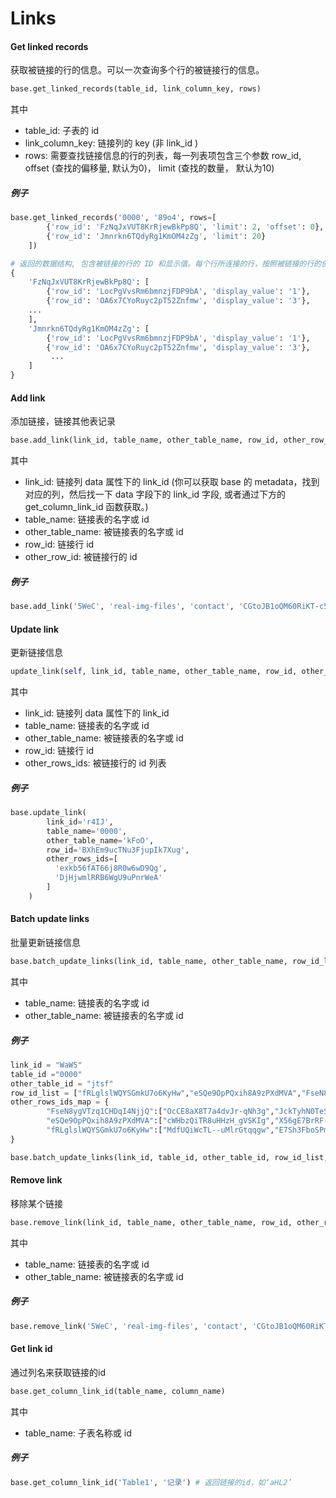 # Links

#### Get linked records

获取被链接的行的信息。可以一次查询多个行的被链接行的信息。

```python
base.get_linked_records(table_id, link_column_key, rows)
```

其中

* table_id: 子表的 id
* link_column_key: 链接列的 key (非 link_id )
* rows: 需要查找链接信息的行的列表，每一列表项包含三个参数 row_id, offset (查找的偏移量, 默认为0)， limit (查找的数量， 默认为10)

##### 例子

```python
base.get_linked_records('0000', '89o4', rows=[
        {'row_id': 'FzNqJxVUT8KrRjewBkPp8Q', 'limit': 2, 'offset': 0},
        {'row_id': 'Jmnrkn6TQdyRg1KmOM4zZg', 'limit': 20}
    ])

# 返回的数据结构, 包含被链接的行的 ID 和显示值。每个行所连接的行，按照被链接的行的创建时间顺序以数组形式返回。
{
    'FzNqJxVUT8KrRjewBkPp8Q': [
        {'row_id': 'LocPgVvsRm6bmnzjFDP9bA', 'display_value': '1'},                            
        {'row_id': 'OA6x7CYoRuyc2pT52Znfmw', 'display_value': '3'},
    ...
    ],
    'Jmnrkn6TQdyRg1KmOM4zZg': [
        {'row_id': 'LocPgVvsRm6bmnzjFDP9bA', 'display_value': '1'},     
        {'row_id': 'OA6x7CYoRuyc2pT52Znfmw', 'display_value': '3'},
         ...
    ]
}
```

#### Add link

添加链接，链接其他表记录

```python
base.add_link(link_id, table_name, other_table_name, row_id, other_row_id)
```

其中

* link_id: 链接列 data 属性下的 link_id (你可以获取 base 的 metadata，找到对应的列，然后找一下 data 字段下的 link_id 字段, 或者通过下方的 get_column_link_id 函数获取。)
* table_name: 链接表的名字或 id
* other_table_name: 被链接表的名字或 id
* row_id: 链接行 id
* other_row_id: 被链接行的 id

##### 例子

```python
base.add_link('5WeC', 'real-img-files', 'contact', 'CGtoJB1oQM60RiKT-c5J-g', 'PALm2wPKTCy-jdJNv_UWaQ')
```

#### Update link

更新链接信息

```python
update_link(self, link_id, table_name, other_table_name, row_id, other_rows_ids)
```

其中

* link_id: 链接列 data 属性下的 link_id 
* table_name: 链接表的名字或 id
* other_table_name: 被链接表的名字或 id
* row_id: 链接行 id
* other_rows_ids: 被链接行的 id 列表


##### 例子

```python
base.update_link(
        link_id='r4IJ',
        table_name='0000',
        other_table_name='kFoO',
        row_id='BXhEm9ucTNu3FjupIk7Xug',
        other_rows_ids=[
          'exkb56fAT66j8R0w6wD9Qg',
          'DjHjwmlRRB6WgU9uPnrWeA'
        ]
    )
```

#### Batch update links

批量更新链接信息

```python
base.batch_update_links(link_id, table_name, other_table_name, row_id_list, other_rows_ids_map)
```

其中

* table_name: 链接表的名字或 id
* other_table_name: 被链接表的名字或 id

##### 例子

```python
link_id = "WaW5"
table_id ="0000"
other_table_id = "jtsf"
row_id_list = ["fRLglslWQYSGmkU7o6KyHw","eSQe9OpPQxih8A9zPXdMVA","FseN8ygVTzq1CHDqI4NjjQ"]
other_rows_ids_map = {
    	"FseN8ygVTzq1CHDqI4NjjQ":["OcCE8aX8T7a4dvJr-qNh3g","JckTyhN0TeS8yvH8D3EN7g"],
    	"eSQe9OpPQxih8A9zPXdMVA":["cWHbzQiTR8uHHzH_gVSKIg","X56gE7BrRF-i61YlE4oTcw"],
    	"fRLglslWQYSGmkU7o6KyHw":["MdfUQiWcTL--uMlrGtqqgw","E7Sh3FboSPmfBlDsrj_Fhg","UcZ7w9wDT-uVq4Ohtwgy9w"]
}

base.batch_update_links(link_id, table_id, other_table_id, row_id_list, other_rows_ids_map)
```

#### Remove link

移除某个链接

```python
base.remove_link(link_id, table_name, other_table_name, row_id, other_row_id)
```

其中

* table_name: 链接表的名字或 id
* other_table_name: 被链接表的名字或 id

##### 例子

```python
base.remove_link('5WeC', 'real-img-files', 'contact', 'CGtoJB1oQM60RiKT-c5J-g', 'PALm2wPKTCy-jdJNv_UWaQ')
```

#### Get link id

通过列名来获取链接的id

```python
base.get_column_link_id(table_name, column_name)
```

其中

* table_name: 子表名称或 id

##### 例子

```python
base.get_column_link_id('Table1', '记录') # 返回链接的id，如‘aHL2’
```

